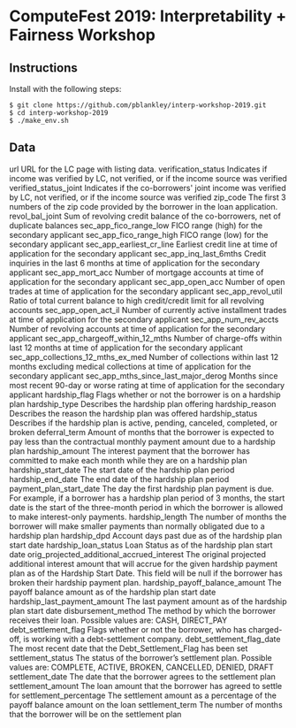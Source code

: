 # ComputeFest 2019: Interpretability + Fairness Workshop

## Instructions

Install with the following steps:

```
$ git clone https://github.com/pblankley/interp-workshop-2019.git
$ cd interp-workshop-2019
$ ./make_env.sh
```

## Data

url	URL for the LC page with listing data.
verification_status	Indicates if income was verified by LC, not verified, or if the income source was verified
verified_status_joint	Indicates if the co-borrowers' joint income was verified by LC, not verified, or if the income source was verified
zip_code	The first 3 numbers of the zip code provided by the borrower in the loan application.
revol_bal_joint 	 Sum of revolving credit balance of the co-borrowers, net of duplicate balances
sec_app_fico_range_low 	 FICO range (high) for the secondary applicant
sec_app_fico_range_high 	 FICO range (low) for the secondary applicant
sec_app_earliest_cr_line 	 Earliest credit line at time of application for the secondary applicant
sec_app_inq_last_6mths 	 Credit inquiries in the last 6 months at time of application for the secondary applicant
sec_app_mort_acc 	 Number of mortgage accounts at time of application for the secondary applicant
sec_app_open_acc 	 Number of open trades at time of application for the secondary applicant
sec_app_revol_util 	 Ratio of total current balance to high credit/credit limit for all revolving accounts
sec_app_open_act_il	 Number of currently active installment trades at time of application for the secondary applicant
sec_app_num_rev_accts 	 Number of revolving accounts at time of application for the secondary applicant
sec_app_chargeoff_within_12_mths 	 Number of charge-offs within last 12 months at time of application for the secondary applicant
sec_app_collections_12_mths_ex_med 	 Number of collections within last 12 months excluding medical collections at time of application for the secondary applicant
sec_app_mths_since_last_major_derog 	 Months since most recent 90-day or worse rating at time of application for the secondary applicant
hardship_flag	Flags whether or not the borrower is on a hardship plan
hardship_type	Describes the hardship plan offering
hardship_reason	Describes the reason the hardship plan was offered
hardship_status	Describes if the hardship plan is active, pending, canceled, completed, or broken
deferral_term	Amount of months that the borrower is expected to pay less than the contractual monthly payment amount due to a hardship plan
hardship_amount	The interest payment that the borrower has committed to make each month while they are on a hardship plan
hardship_start_date	The start date of the hardship plan period
hardship_end_date	The end date of the hardship plan period
payment_plan_start_date	The day the first hardship plan payment is due. For example, if a borrower has a hardship plan period of 3 months, the start date is the start of the three-month period in which the borrower is allowed to make interest-only payments.
hardship_length	The number of months the borrower will make smaller payments than normally obligated due to a hardship plan
hardship_dpd	Account days past due as of the hardship plan start date
hardship_loan_status	Loan Status as of the hardship plan start date
orig_projected_additional_accrued_interest	The original projected additional interest amount that will accrue for the given hardship payment plan as of the Hardship Start Date. This field will be null if the borrower has broken their hardship payment plan.
hardship_payoff_balance_amount	The payoff balance amount as of the hardship plan start date
hardship_last_payment_amount	The last payment amount as of the hardship plan start date
disbursement_method	The method by which the borrower receives their loan. Possible values are: CASH, DIRECT_PAY
debt_settlement_flag	Flags whether or not the borrower, who has charged-off, is working with a debt-settlement company.
debt_settlement_flag_date	The most recent date that the Debt_Settlement_Flag has been set
settlement_status	The status of the borrower’s settlement plan. Possible values are: COMPLETE, ACTIVE, BROKEN, CANCELLED, DENIED, DRAFT
settlement_date	The date that the borrower agrees to the settlement plan
settlement_amount	The loan amount that the borrower has agreed to settle for
settlement_percentage	The settlement amount as a percentage of the payoff balance amount on the loan
settlement_term	The number of months that the borrower will be on the settlement plan
